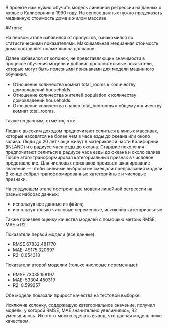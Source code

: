 В проекте нам нужно обучить модель линейной регрессии на данных о жилье в Калифорнии в 1990 году. 
На основе данных нужно предсказать медианную стоимость дома в жилом массиве.



#Итоги:

На первом этапе избавился от пропусков, ознакомился со статистическими показателями. Максимальная медианная стоимость дома составляет полмиллиона долларов.

Далее избавился от колонок, не представляющих значимости в процессе обучения модели и добавил дополнительные показатели, которые могут быть полезными признаками для модели машинного обучения.

- Отношение количества комнат total_rooms к количеству домовладений households. 
- Отношение количества жителей population к количеству домовладений households. 
- Отношение количества спален total_bedrooms к общему количеству комнат total_rooms. 

Также по данным, отметил, что:

Люди с высоким доходом предпочитают селиться в жилых массивах, которые находятся не более чем в часе езды до океана или около залива.
Люди до 20 лет чаще живут в материковой части Калифорнии (INLAND) и в радиусе часа езды до океана. Старшие поколения предпочитают селиться в радиусе часа езды до океана и около залива.
После этого трансформировал категориальный признак в числовое представление. Для числовых признаков произвел шкалирование значений — чтобы сильные выбросы не смещали предсказания модели. В конце собрал трансформированные категорийные и числовые признаки.

На следующем этапе построил две модели линейной регрессии на разных наборах данных:

- используя все данные из файла;
- используя только числовые переменные, исключив категориальные.

Также произвел оценку качества моделей с помощью метрик RMSE, MAE и R2.

Показатели первой модели (все данные):
- RMSE 67832.481770
- MAE: 49175.320697
- R2: 0.654318

Показатели второй моделии (только числовые переменные):
- RMSE 73035.158197
- MAE: 53304.450319
- R2: 0.599257

Обе модели показали прирост качества на тестовой выборке.

Исключив колонку, содержащую категориальное значение, получил модель, у которой RMSE, MAE значительно увеличились; R2 уменьшилось. Из этого можно сделать вывод, что данная модель ниже качеством.

